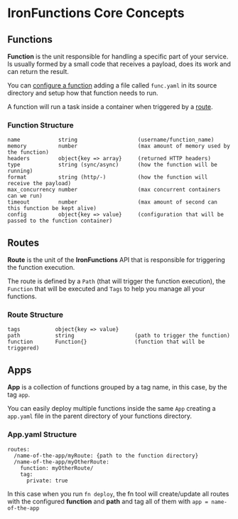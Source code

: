 # IronFunctions Core Concepts

## Functions

**Function** is the unit responsible for handling a specific part of your service. Is usually formed by a small code that receives a payload, does its work and can return the result.

You can [configure a function](#Link-to-the-function-file-doc) adding a file called `func.yaml` in its source directory and setup how that function needs to run.

A function will run a task inside a container when triggered by a [route](#Route).

### Function Structure

```
name            string                   (username/function_name)
memory          number                   (max amount of memory used by the function)
headers         object{key => array}     (returned HTTP headers)
type            string (sync/async)      (how the function will be running)
format          string (http/-)          (how the function will receive the payload)
max_concurrency number                   (max concurrent containers can we run)   
timeout         number                   (max amount of second can this function be kept alive)
config          object{key => value}     (configuration that will be passed to the function container)
```

## Routes

**Route** is the unit of the **IronFunctions** API that is responsible for triggering the function execution.

The route is defined by a `Path` (that will trigger the function execution), the `Function` that will be executed and `Tags` to help you manage all your functions.

### Route Structure

```
tags           object{key => value}     
path           string                   (path to trigger the function)
function       Function{}               (function that will be triggered)
```

## Apps

**App** is a collection of functions grouped by a tag name, in this case, by the tag `app`.

You can easily deploy multiple functions inside the same `App` creating a `app.yaml` file in the parent directory of your functions directory.

### App.yaml Structure

```
routes:
  /name-of-the-app/myRoute: {path to the function directory}
  /name-of-the-app/myOtherRoute:
    function: myOtherRoute/
    tag:
      private: true
```

In this case when you run `fn deploy`, the fn tool will create/update all routes with the configured **function** and **path** and tag all of them with `app = name-of-the-app`